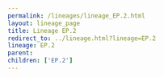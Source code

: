```yaml
---
permalink: /lineages/lineage_EP.2.html
layout: lineage_page
title: Lineage EP.2
redirect_to: ../lineage.html?lineage=EP.2
lineage: EP.2
parent: 
children: ['EP.2']
---
```

